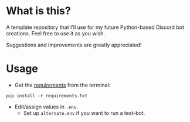 # What is this?
A template repository that I'll use for my future Python-based Discord bot creations. Feel free to use it as you wish.

Suggestions and improvements are greatly appreciated!
# Usage
- Get the [requirements](https://guide.pycord.dev/installation) from the terminal:
```console
pip install -r requirements.txt
```
- Edit/assign values in `.env`.
  - Set up `alternate.env` if you want to run a test-bot.
